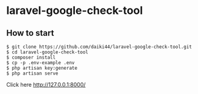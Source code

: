 # laravel-google-check-tool
## How to start

```:bash
$ git clone https://github.com/daiki44/laravel-google-check-tool.git
$ cd laravel-google-check-tool
$ composer install
$ cp -p .env-example .env
$ php artisan key:generate
$ php artisan serve
```

Click here <http://127.0.0.1:8000/>
